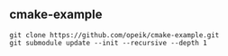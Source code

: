 ## cmake-example
```
git clone https://github.com/opeik/cmake-example.git
git submodule update --init --recursive --depth 1
```
